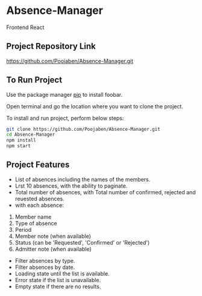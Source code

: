 # Absence-Manager
Frontend React
## Project Repository Link


[https://github.com/Poojaben/Absence-Manager.git
](https://github.com/Poojaben/Absence-Manager.git)


## To Run Project

Use the package manager [pip](https://pip.pypa.io/en/stable/) to install foobar.


Open terminal and go the location where you want to clone the project.


To install and run project, perform below steps:
```bash
git clone https://github.com/Poojaben/Absence-Manager.git
cd Absence-Manager
npm install
npm start
```
## Project Features

* List of absences including the names of the members.
* Lrst 10 absences, with the ability to paginate.
* Total number of absences, with Total number of confirmed, rejected and reuested absences.
* with each absence:
 1. Member name
 2. Type of absence
 3. Period
 4. Member note (when available)
 5. Status (can be 'Requested', 'Confirmed' or 'Rejected')
 6. Admitter note (when available)

 * Filter absences by type.
 * Filter absences by date.
 * Loading state until the list is available.
* Error state if the list is unavailable.
* Empty state if there are no results.
